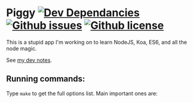 Piggy [![Dev Dependancies][devdep-image]][devdep-url] [![Github issues][github-issues-image]][github-issues-url] [![Github license][github-license-image]][github-license-url] 
=======================


This is a stupid app I'm working on to learn NodeJS, Koa, ES6, and all the node magic.

See [my dev notes](./NOTES.md).

## Running commands:

Type ```make``` to get the full options list. Main important ones are:


[devdep-image]: https://david-dm.org/tilap/piggy.svg
[devdep-url]: https://david-dm.org/tilap/piggy#info=devDependencies
[github-issues-image]: https://img.shields.io/github/issues/tilap/piggy.svg
[github-issues-url]: https://github.com/tilap/piggy/issues
[github-license-image]: https://img.shields.io/badge/license-MIT-blue.svg
[github-license-url]: https://github.com/tilap/piggy/blob/master/LICENSE
